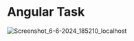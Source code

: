 # Angular Task


![Screenshot_6-6-2024_185210_localhost](https://github.com/Afrathsuja/VueProject/assets/49372446/71cfa3b7-6af8-4f17-a035-13d4754d3362)
